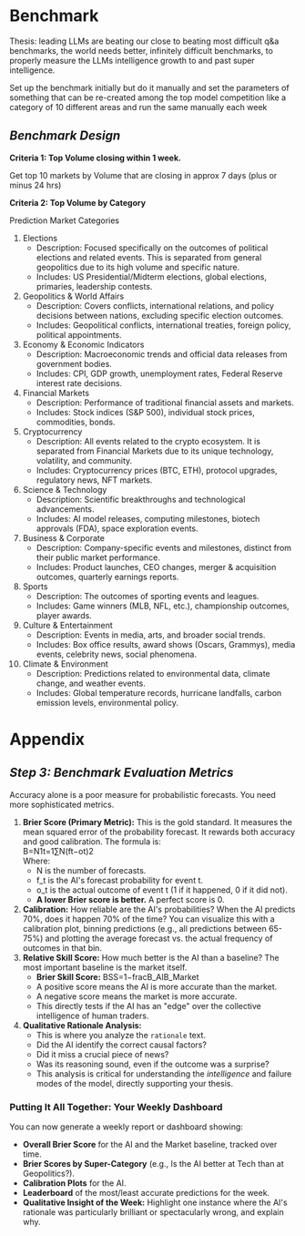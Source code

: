 # Benchmark

Thesis: leading LLMs are beating our close to beating most difficult q&a benchmarks, the world needs better, infinitely difficult benchmarks, to properly measure the LLMs intelligence growth to and past super intelligence.

Set up the benchmark initially but do it manually and set the parameters of something that can be re-created among the top model competition like a category of 10 different areas and run the same manually each week


## ***Benchmark Design***

**Criteria 1: Top Volume closing within 1 week.**

Get top 10 markets by Volume that are closing in approx 7 days (plus or minus 24 hrs)

**Criteria 2: Top Volume by Category**

Prediction Market Categories

1. Elections  
   * Description: Focused specifically on the outcomes of political elections and related events. This is separated from general geopolitics due to its high volume and specific nature.  
   * Includes: US Presidential/Midterm elections, global elections, primaries, leadership contests.  
2. Geopolitics & World Affairs  
   * Description: Covers conflicts, international relations, and policy decisions between nations, excluding specific election outcomes.  
   * Includes: Geopolitical conflicts, international treaties, foreign policy, political appointments.  
3. Economy & Economic Indicators  
   * Description: Macroeconomic trends and official data releases from government bodies.  
   * Includes: CPI, GDP growth, unemployment rates, Federal Reserve interest rate decisions.  
4. Financial Markets  
   * Description: Performance of traditional financial assets and markets.  
   * Includes: Stock indices (S\&P 500), individual stock prices, commodities, bonds.  
5. Cryptocurrency  
   * Description: All events related to the crypto ecosystem. It is separated from Financial Markets due to its unique technology, volatility, and community.  
   * Includes: Cryptocurrency prices (BTC, ETH), protocol upgrades, regulatory news, NFT markets.  
6. Science & Technology  
   * Description: Scientific breakthroughs and technological advancements.  
   * Includes: AI model releases, computing milestones, biotech approvals (FDA), space exploration events.  
7. Business & Corporate  
   * Description: Company-specific events and milestones, distinct from their public market performance.  
   * Includes: Product launches, CEO changes, merger & acquisition outcomes, quarterly earnings reports.  
8. Sports  
   * Description: The outcomes of sporting events and leagues.  
   * Includes: Game winners (MLB, NFL, etc.), championship outcomes, player awards.  
9. Culture & Entertainment  
   * Description: Events in media, arts, and broader social trends.  
   * Includes: Box office results, award shows (Oscars, Grammys), media events, celebrity news, social phenomena.  
10. Climate & Environment  
    * Description: Predictions related to environmental data, climate change, and weather events.  
    * Includes: Global temperature records, hurricane landfalls, carbon emission levels, environmental policy.




# **Appendix**

## ***Step 3: Benchmark Evaluation Metrics***

Accuracy alone is a poor measure for probabilistic forecasts. You need more sophisticated metrics.

1. **Brier Score (Primary Metric):** This is the gold standard. It measures the mean squared error of the probability forecast. It rewards both accuracy and good calibration. The formula is:  
    B=N1​t=1∑N​(ft​−ot​)2  
    Where:  
   * N is the number of forecasts.  
   * f\_t is the AI's forecast probability for event t.  
   * o\_t is the actual outcome of event t (1 if it happened, 0 if it did not).  
   * **A lower Brier score is better.** A perfect score is 0\.  
2. **Calibration:** How reliable are the AI's probabilities? When the AI predicts 70%, does it happen 70% of the time? You can visualize this with a calibration plot, binning predictions (e.g., all predictions between 65-75%) and plotting the average forecast vs. the actual frequency of outcomes in that bin.  
3. **Relative Skill Score:** How much better is the AI than a baseline? The most important baseline is the market itself.  
   * **Brier Skill Score:** BSS=1−fracB\_AIB\_Market  
   * A positive score means the AI is more accurate than the market.  
   * A negative score means the market is more accurate.  
   * This directly tests if the AI has an "edge" over the collective intelligence of human traders.  
4. **Qualitative Rationale Analysis:**  
   * This is where you analyze the `rationale` text.  
   * Did the AI identify the correct causal factors?  
   * Did it miss a crucial piece of news?  
   * Was its reasoning sound, even if the outcome was a surprise?  
   * This analysis is critical for understanding the *intelligence* and failure modes of the model, directly supporting your thesis.

### **Putting It All Together: Your Weekly Dashboard**

You can now generate a weekly report or dashboard showing:

* **Overall Brier Score** for the AI and the Market baseline, tracked over time.  
* **Brier Scores by Super-Category** (e.g., Is the AI better at Tech than at Geopolitics?).  
* **Calibration Plots** for the AI.  
* **Leaderboard** of the most/least accurate predictions for the week.  
* **Qualitative Insight of the Week:** Highlight one instance where the AI's rationale was particularly brilliant or spectacularly wrong, and explain why.